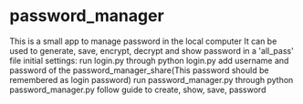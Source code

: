 # password_manager
This is a small app to manage password in the local computer
It can be used to generate, save, encrypt, decrypt and show password in a 'all_pass' file
initial settings:
run login.py through python login.py 
add username and password of the password_manager_share(This password should be remembered as login password)
run password_manager.py through python password_manager.py 
follow guide to create, show, save, password
